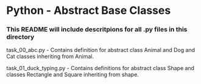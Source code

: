 # Python - Abstract Base Classes
### This README will include descritpions for all .py files in this directory

task_00_abc.py - Contains definition for abstract class Animal and Dog and Cat classes inheriting from Animal.

task_01_duck_typing.py - Contains definitions for abstract class Shape and classes Rectangle and Square inheriting from shape.


